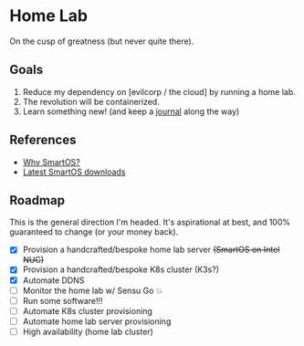 # Home Lab

On the cusp of greatness (but never quite there).

## Goals

1. Reduce my dependency on [evilcorp / the cloud] by running a home lab.
2. The revolution will be containerized.
3. Learn something new! (and keep a [journal][0] along the way)

[0]: CHANGELOG.md

## References

- [Why SmartOS?][1]
- [Latest SmartOS downloads][2]

[1]: https://wiki.smartos.org/why-smartos-zfs-kvm-dtrace-zones-and-more/
[2]: https://us-east.manta.joyent.com/Joyent_Dev/public/SmartOS/latest.html

## Roadmap

This is the general direction I'm headed. It's aspirational at best, and 100%
guaranteed to change (or your money back).

- [x] Provision a handcrafted/bespoke home lab server ~~(SmartOS on Intel NUC)~~
- [x] Provision a handcrafted/bespoke K8s cluster (K3s?)
- [x] Automate DDNS
- [ ] Monitor the home lab w/ Sensu Go :boom:
- [ ] Run some software!!!
- [ ] Automate K8s cluster provisioning
- [ ] Automate home lab server provisioning
- [ ] High availability (home lab cluster)
